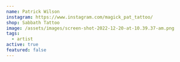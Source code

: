 ```yaml
---
name: Patrick Wilson
instagram: https://www.instagram.com/magick_pat_tattoo/
shop: Sabbath Tattoo
image: /assets/images/screen-shot-2022-12-20-at-10.39.37-am.png
tags:
  - artist
active: true
featured: false
---
```

